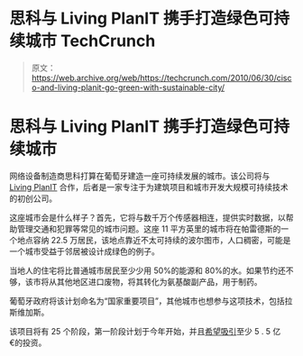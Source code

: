 # 思科与 Living PlanIT 携手打造绿色可持续城市 TechCrunch

> 原文：<https://web.archive.org/web/https://techcrunch.com/2010/06/30/cisco-and-living-planit-go-green-with-sustainable-city/>

# 思科与 Living PlanIT 携手打造绿色可持续城市

网络设备制造商思科打算在葡萄牙建造一座可持续发展的城市。该公司将与 [Living PlanIT](https://web.archive.org/web/20221006144343/http://living-planit.com/) 合作，后者是一家专注于为建筑项目和城市开发大规模可持续技术的初创公司。

这座城市会是什么样子？首先，它将与数千万个传感器相连，提供实时数据，以帮助管理交通和犯罪等常见的城市问题。这座 11 平方英里的城市将在帕雷德斯的一个地点容纳 22.5 万居民，该地点靠近不太可持续的波尔图市，人口稠密，可能是一个城市受益于邻居被设计成绿色的例子。

当地人的住宅将比普通城市居民至少少用 50%的能源和 80%的水。如果节约还不够，该市将从其他地区进口废物，将其转化为氨基酸副产品，用于制药。

葡萄牙政府将该计划命名为“国家重要项目”，其他城市也想参与这项技术，包括拉斯维加斯。

该项目将有 25 个阶段，第一阶段计划于今年开始，并且[希望吸引](https://web.archive.org/web/20221006144343/http://www.ft.com/cms/s/0/1262cc68-8289-11df-85ba-00144feabdc0.html)至少 5 . 5 亿€的投资。